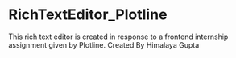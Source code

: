 # RichTextEditor_Plotline
This rich text editor is created in response to a frontend internship assignment given by Plotline. Created By Himalaya Gupta 
